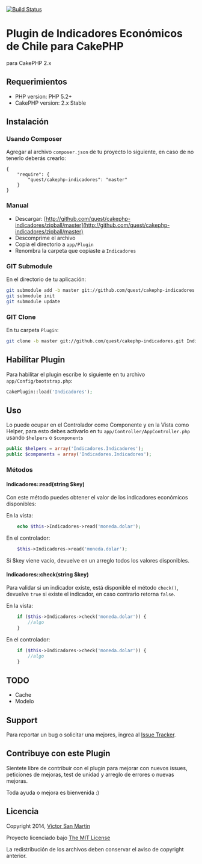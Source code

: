 [![Build Status](https://travis-ci.org/quest/cakephp-indicadores.svg?branch=dev)](https://travis-ci.org/quest/cakephp-indicadores)

# Plugin de Indicadores Económicos de Chile para CakePHP #

para CakePHP 2.x

## Requerimientos ##

* PHP version: PHP 5.2+
* CakePHP version: 2.x Stable

## Instalación ##

### Usando Composer ###

Agregar al archivo `composer.json` de tu proyecto lo siguiente, en caso de no tenerlo deberás crearlo:

```composer
{
    "require": {
        "quest/cakephp-indicadores": "master"
    }
}
```

### Manual ###

* Descargar: [http://github.com/quest/cakephp-indicadores/zipball/master](http://github.com/quest/cakephp-indicadores/zipball/master)
* Descomprime el archivo
* Copia el directorio a `app/Plugin`
* Renombra la carpeta que copiaste a `Indicadores`

### GIT Submodule ###

En el directorio de tu aplicación:

```bash
git submodule add -b master git://github.com/quest/cakephp-indicadores.git Plugin/Indicadores
git submodule init
git submodule update
```

### GIT Clone ###

En tu carpeta `Plugin`:

```bash
git clone -b master git://github.com/quest/cakephp-indicadores.git Indicadores
```

## Habilitar Plugin ##

Para habilitar el plugin escribe lo siguiente en tu archivo `app/Config/bootstrap.php`:

```php
CakePlugin::load('Indicadores');
```

## Uso ##

Lo puede ocupar en el Controlador como Componente y en la Vista como Helper, para esto debes activarlo en tu `app/Controller/AppController.php` usando `$helpers` o `$components`
```php
public $helpers = array('Indicadores.Indicadores');
public $components = array('Indicadores.Indicadores');
```

### Métodos ###

#### Indicadores::read(string $key) ####

Con este método puedes obtener el valor de los indicadores económicos disponibles:

En la vista:
```php
	echo $this->Indicadores->read('moneda.dolar');
```

En el controlador:
```php
	$this->Indicadores->read('moneda.dolar');
```

Si $key viene vacío, devuelve en un arreglo todos los valores disponibles.

#### Indicadores::check(string $key) ####

Para validar si un indicador existe, está disponible el método `check()`, devuelve `true` si existe el indicador, en caso contrario retorna `false`.

En la vista:
```php
	if ($this->Indicadores->check('moneda.dolar')) {
	    //algo
	}
```

En el controlador:
```php
    if ($this->Indicadores->check('moneda.dolar')) {
        //algo
    }
```

## TODO ##
* Cache
* Modelo

## Support ##

Para reportar un bug o solicitar una mejores, ingrea al [Issue Tracker](https://github.com/quest/cakephp-environment/issues).

## Contribuye con este Plugin ##

Sientete libre de contribuir con el plugin para mejorar con nuevos issues, peticiones de mejoras, test de unidad y arreglo de errores o nuevas mejoras.

Toda ayuda o mejora es bienvenida :)

## Licencia ##

Copyright 2014, [Victor San Martín](http://twitter.com/questchile)

Proyecto licenciado bajo [The MIT License](http://www.opensource.org/licenses/mit-license.php)

La redistribución de los archivos deben conservar el aviso de copyright anterior.
